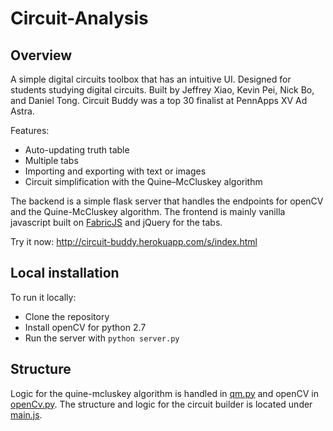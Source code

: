 # Circuit-Analysis
## Overview
A simple digital circuits toolbox that has an intuitive UI. Designed for students studying digital circuits. Built by Jeffrey Xiao,
Kevin Pei, Nick Bo, and Daniel Tong. Circuit Buddy was a top 30 finalist at PennApps XV Ad Astra.

Features:
 - Auto-updating truth table
 - Multiple tabs
 - Importing and exporting with text or images
 - Circuit simplification with the Quine–McCluskey algorithm

The backend is a simple flask server that handles the endpoints for openCV and the Quine-McCluskey algorithm. The frontend
is mainly vanilla javascript built on [FabricJS](http://fabricjs.com/) and jQuery for the tabs.

Try it now: http://circuit-buddy.herokuapp.com/s/index.html

## Local installation
To run it locally:
* Clone the repository
* Install openCV for python 2.7
* Run the server with ```python server.py```

## Structure
Logic for the quine-mcluskey algorithm is handled in [qm.py](/qm.py) and openCV in [openCv.py](/openCv.py). The structure and logic for the circuit builder
is located under [main.js](/static/js/main.js).
